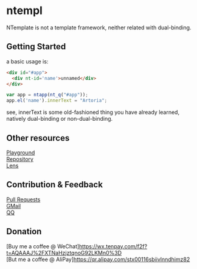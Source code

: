 # ntempl

NTemplate is not a template framework, neither related with dual-binding.

## Getting Started
a basic usage is:
```html
<div id="#app">
  <div nt-id='name'>unnamed</div>
</div>
```

```js
var app = ntapp(nt_q("#app"));
app.el('name').innerText = "Artoria";
```
see, innerText is some old-fashioned thing you have already learned, natively dual-binding or non-dual-binding.

## Other resources
[Playground](https://jsfiddle.net/sanae/rod708su/18/)   
[Repository](https://github.com/Artoria/ntempl)   
[Lens](http://hackage.haskell.org/package/lens)   


## Contribution & Feedback
[Pull Requests](https://github.com/Artoria/ntempl/pulls)   
[GMail](mailto:pochioly2008@gmail.com)   
[QQ](http://wpa.qq.com/msgrd?v=3&uin=297314126&site=qq&menu=yes)

## Donation
[Buy me a coffee @ WeChat]https://wx.tenpay.com/f2f?t=AQAAAJ%2FXTNaHzjztqnoG92LKMn0%3D   
[But me a coffee @ AliPay]https://qr.alipay.com/stx00116sbiivlnndhimz82







